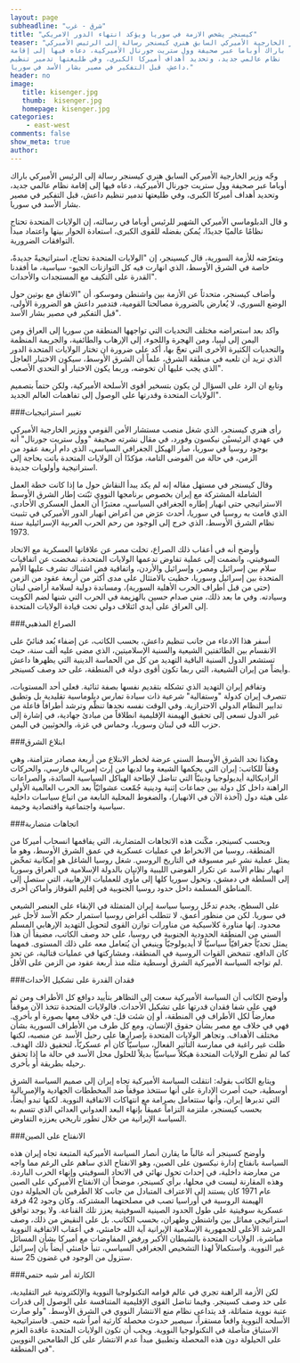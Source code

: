 ```yaml
---
layout: page
subheadline: "شرق - غرب"
title: "كيسنجر يشخص الازمة في سوريا ويؤكد انتهاء الدور الامريكي"
teaser: "وجّه وزير الخارجية الأميركي السابق هنري كيسنجر رسالة إلى الرئيس الأميركي
باراك أوباما عبر صحيفة وول ستريت جورنال الأميركية، دعاه فيها إلى إقامة
نظام عالمي جديد، وتحديد أهداف أميركا الكبرى، وفي طليعتها تدمير تنظيم
داعش، قبل التفكير في مصير بشار الأسد في سوريا."
header: no
image:
   title: kisenger.jpg
   thumb:  kisenger.jpg
   homepage: kisenger.jpg
categories:
    - east-west
comments: false
show_meta: true
author:
---
```



وجّه وزير الخارجية الأميركي السابق هنري كيسنجر رسالة إلى الرئيس الأميركي
باراك أوباما عبر صحيفة وول ستريت جورنال الأميركية، دعاه فيها إلى إقامة
نظام عالمي جديد، وتحديد أهداف أميركا الكبرى، وفي طليعتها تدمير تنظيم
داعش، قبل التفكير في مصير بشار الأسد في سوريا.

و قال الدبلوماسي الأميركي الشهير للرئيس أوباما في رسالته، إن الولايات
المتحدة تحتاج نظامًا عالميًا جديدًا، يُمكن بفضله للقوى الكبرى، استعادة
الحوار بينها واعتماد مبدأ التوافقات الضرورية.

وبتعرّضه للأزمة السورية، قال كيسينجر، إن "الولايات المتحدة تحتاج،
استراتيجيةً جديدةً، خاصة في الشرق الأوسط، الذي انهارت فيه كل التوازنات
الجيو- سياسية، ما أفقدنا القدرة على التكيف مع المستجدات والأحداث".

وأضاف كيسنجر، متحدثاً عن الأزمة بين واشنطن وموسكو، أن "الاتفاق مع بوتين
حول الوضع السوري، لا يُعارض بالضرورة مصالحنا القومية، فتدمير داعش هو
الضرورة الأولى، قبل التفكير في مصير بشار الأسد".

واكد بعد استعراضه مختلف التحديات التي تواجهها المنطقة من سوريا إلى
العراق ومن اليمن إلى ليبيا، ومن الهجرة واللجوء، إلى الإرهاب والطائفية،
والجريمة المنظمة والتحديات الكثيرة الأخرى التي تعجّ بها، أكد على ضرورة
ان تختار الولايات المتحدة الدور الذي تريد أن تلعبه في منطقة الشرق، علماً
أن الشرق الأوسط، سيكون الاختبار العاجل الذي يجب عليها أن تخوضه، وربما
يكون الاختبار أو التحدي الأصعب".

وتابع ان الرد على السؤال لن يكون بتسخير أقوى الأسلحة الأميركية، ولكن
حتماً بتصميم الولايات المتحدة وقدرتها على الوصول إلى تفاهمات العالم
الجديد".

###تغيير استراتيجيات

رأى هنري كيسنجر، الذي شغل منصب مستشار الأمن القومي ووزير الخارجية
الأميركي في عهدي الرئيسيْن نيكسون وفورد، في مقال نشرته صحيفة "وول ستريت
جورنال" أنه بوجود روسيا في سوريا، صار الهيكل الجغرافي السياسي، الذي دام
أربعة عقود من الزمن، في حالة من الفوضى التامة، مؤكدًا أن الولايات
المتحدة باتت بحاجة إلى استراتيجية وأولويات جديدة.

وقال كيسنجر في مستهل مقاله إنه لم يكد يبدأ النقاش حول ما إذا كانت خطة
العمل الشاملة المشتركة مع إيران بخصوص برنامجها النووي ثبّتت إطار الشرق
الأوسط الاستراتيجي حتى انهيار إطاره الجغرافي السياسي، معتبرًا أن العمل
العسكري الأحادي، الذي قامت به روسيا في سوريا، أحدث عرَض من أعراض انهيار
الدور الأميركي في تثبيت نظام الشرق الأوسط، الذي خرج إلى الوجود من رحم
الحرب العربية الإسرائيلية سنة 1973.

وأوضح أنه في أعقاب ذلك الصراع، تخلت مصر عن علاقاتها العسكرية مع الاتحاد
السوفيتي، وانضمت إلى عملية تفاوض تدعمها الولايات المتحدة، تمخضت عن
اتفاقيات سلام بين إسرائيل ومصر، وإسرائيل والأردن، واتفاقية فض اشتباك
تشرف عليها الأمم المتحدة بين إسرائيل وسوريا، حظيت بالامتثال على مدى أكثر
من أربعة عقود من الزمن (حتى من قبل أطراف الحرب الأهلية السورية)، ومساندة
دولية لسلامة أراضي لبنان وسيادته. وفي ما بعد ذلك، مني صدام حسين بالهزيمة
في الحرب التي شنها لضم الكويت إلى العراق على أيدي ائتلاف دولي تحت قيادة
الولايات المتحدة.

###الصراع المذهبي

أسفر هذا الادعاء من جانب تنظيم داعش، بحسب الكاتب، عن إضفاء بُعد فنائيّ
على الانقسام بين الطائفتين الشيعية والسنية الإسلاميتين، الذي مضى عليه
ألف سنة، حيث تستشعر الدول السنية الباقية التهديد من كل من الحماسة
الدينية التي يظهرها داعش وأيضاً من إيران الشيعية، التي ربما تكون أقوى
دولة في المنطقة، على حد وصف كسينجر.

وتفاقم إيران التهديد الذي تشكله بتقديم نفسها بصفة ثنائية. فعلى أحد
المستويات، تتصرف إيران كدولة "وستفالية" شرعية ذات سيادة تمارس دبلوماسية
تقليدية بل وتطبق تدابير النظام الدولي الاحترازية. وفي الوقت نفسه نجدها
تنظّم وترشد أطرافاً فاعلة من غير الدول تسعى إلى تحقيق الهيمنة الإقليمية
انطلاقاً من مبادئ جهادية، في إشارة إلى حزب الله في لبنان وسوريا، وحماس
في غزة، والحوثيين في اليمن.

###ابتلاع الشرق

وهكذا نجد الشرق الأوسط السني عرضة لخطر الابتلاع من أربعة مصادر متزامنة،
وهي وفقاً للكاتب: إيران التي يحكمها الشيعة وما لديها من إرث إمبريالي
فارسي، والحركات الراديكالية أيديولوجيا ودينيّاً التي تناضل لإطاحة
الهياكل السياسية السائدة، والصراعات الراهنة داخل كل دولة بين جماعات
إثنية ودينية جُمّعت عشوائيّاً بعد الحرب العالمية الأولى على هيئة دول
(آخذة الآن في الانهيار)، والضغوط المحلية النابعة من اتباع سياسات داخلية
سياسية واجتماعية واقتصادية وخيمة.

###اتجاهات متضاربة

وبحسب كسينجر، مكّنت هذه الاتجاهات المتضاربة، التي يفاقمها انسحاب أميركا
من المنطقة، روسيا من الانخراط في عمليات عسكرية في عمق الشرق الأوسط، وهو
ما يمثل عملية نشر غير مسبوقة في التاريخ الروسي. شغل روسيا الشاغل هو
إمكانية تمخّض انهيار نظام الأسد عن تكرار الفوضى الليبية والإتيان بالدولة
الإسلامية في العراق وسوريا إلى السلطة في دمشق، وتحول سوريا كلها إلى مأوى
للعمليات الإرهابية، التي ستصل إلى المناطق المسلمة داخل حدود روسيا
الجنوبية في إقليم القوقاز وأماكن أخرى.

على السطح، يخدم تدخّل روسيا سياسة إيران المتمثلة في الإبقاء على العنصر
الشيعي في سوريا. لكن من منظور أعمق، لا تتطلب أغراض روسيا استمرار حكم
الأسد لأجل غير محدود. إنها مناورة كلاسيكية من مناورات توازن القوى لتحويل
التهديد الإرهابي المسلم السني من المنطقة الحدودية الجنوبية في روسيا، على
حد وصف الكاتب، مضيفاً أن هذا يمثل تحديّاً جغرافيّاً سياسيّاً لا
أيديولوجيّاً وينبغي أن يُتعامل معه على ذلك المستوى. فمهما كان الدافع،
تتمخض القوات الروسية في المنطقة، ومشاركتها في عمليات قتالية، عن تحدٍ لم
تواجه السياسة الأميركية الشرق أوسطية مثله منذ أربعة عقود من الزمن على
الأقل.

###فقدان القدرة على تشكيل الأحداث

وأوضح الكاتب أن السياسة الأميركية سعت إلى التظاهر بتأييد دوافع كل
الأطراف ومن ثم فهي على شفا فقدان قدرتها على تشكيل الأحداث. فالولايات
المتحدة تتخذ الآن موقفاً معارضاً لكل الأطراف في المنطقة، أو إن شئت قل:
في خلاف معها بصورة أو بأخرى. فهي في خلاف مع مصر بشأن حقوق الإنسان، ومع
كل طرف من الأطراف السورية بشأن مختلف الأهداف. وتجاهر الولايات المتحدة
بإصرارها على رحيل الأسد عن منصبه، لكنها ظلت غير راغبة في ممارسة التأثير
الفعال، سياسيّاً كان أم عسكريّاً، لتحقيق ذلك الهدف. كما لم تطرح الولايات
المتحدة هيكلاً سياسيّاً بديلاً للحلول محل الأسد في حالة ما إذا تحقق
رحيله بطريقة أو بأخرى.

ويتابع الكاتب بقوله: انتقلت السياسة الأميركية تجاه إيران إلى صميم
السياسة الشرق أوسطية، حيث أصرت الإدارة على أنها ستتخذ موقفاً ضد المخططات
الجهادية والإمبريالية التي تدبرها إيران، وأنها ستتعامل بصرامة مع
انتهاكات الاتفاقية النووية. لكنها تبدو أيضاً، بحسب كيسنجر، ملتزمة
التزاماً عميقاً بإنهاء البعد العدواني العدائي الذي تتسم به السياسة
الإيرانية من خلال تطور تاريخي يعززه التفاوض.

###الانفتاح على الصين

وأوضح كسينجر أنه غالباً ما يقارن أنصار السياسة الأميركية المتبعة تجاه
إيران هذه السياسة بانفتاح إدارة نيكسون على الصين، وهو الانفتاح الذي ساهم
على الرغم مما واجه من معارضة داخلية، في إحداث تحول نهائي في الاتحاد
السوفيتي وإنهاء الحرب الباردة. وهذه المقارنة ليست في محلها، برأي كسينجر،
موضحاً أن الانفتاح الأميركي على الصين عام 1971 كان يستند إلى الاعتراف
المتبادل من جانب كلا الطرفين بأن الحيلولة دون الهيمنة الروسية في أوراسيا
تصب في مصلحتهما المشتركة. وكان وجود 42 فرقة عسكرية سوفيتية على طول
الحدود الصينية السوفيتية يعزز تلك القناعة. ولا يوجد توافق استراتيجي
مماثل بين واشنطن وطهران، بحسب الكاتب. بل على النقيض من ذلك، وصف المرشد
الأعلى للجمهورية الإسلامية الإيرانية آية الله خامنئي، في أعقاب الاتفاقية
النووية مباشرة، الولايات المتحدة بالشيطان الأكبر ورفض المفاوضات مع
أميركا بشأن المسائل غير النووية. واستكمالاً لهذا التشخيص الجغرافي
السياسي، تنبأ خامنئي أيضاً بأن إسرائيل ستزول من الوجود في غضون 25 سنة.

###الكارثة أمر شبه حتمي

لكن الأزمة الراهنة تجري في عالم قوامه التكنولوجيا النووية والإلكترونية
غير التقليدية، على حد وصف كسينجر. وفيما تناضل القوى الإقليمية المتنافسة
على الوصول إلى قدرات عتبة نووية متماثلة، قد يتداعى نظام منع الانتشار
النووي في الشرق الأوسط. "ولو صارت الأسلحة النووية واقعاً مستقراً، سيصير
حدوث محصلة كارثية أمراً شبه حتمي. فاستراتيجية الاستباق متأصلة في
التكنولوجيا النووية. ويجب أن تكون الولايات المتحدة عاقدة العزم على
الحيلولة دون هذه المحصلة وتطبيق مبدأ عدم الانتشار على كل الطامحين
النوويين في المنطقة".
